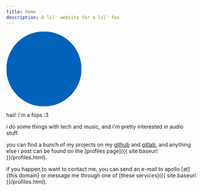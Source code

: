 ```yaml
---
title: Home
description: A lil' website for a lil' fox
---
```

<img src="{{ site.baseurl }}/assets/img/apollo_icon.svg"
	width="200em"
	height="200em"
	style="border-radius: 100%; background-color: #0063b9;"/>

haii! i'm a fops :3

i do some things with tech and music, and i'm pretty interested in audio stuff.

you can find a bunch of my projects on my [github](https://github.com/CoffeeCoder1) and [gitlab](https://gitlab.com/CoffeeCoder1), and anything else i post can be found on the [profiles page]({{ site.baseurl }}/profiles.html).

if you happen to want to contact me, you can send an e-mail to apollo [at] {this domain} or message me through one of [these services]({{ site.baseurl }}/profiles.html).